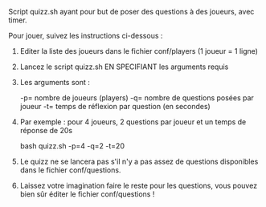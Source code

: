 Script quizz.sh ayant pour but de poser des questions à des joueurs, avec timer.


Pour jouer, suivez les instructions ci-dessous :

1. Editer la liste des joueurs dans le fichier conf/players  (1 joueur = 1 ligne)

2. Lancez le script quizz.sh EN SPECIFIANT les arguments requis

3. Les arguments sont :

	-p=	nombre de joueurs (players)
	-q=	nombre de questions posées par joueur
	-t=	temps de réflexion par question (en secondes)

4. Par exemple : pour 4 joueurs, 2 questions par joueur et un temps de réponse de 20s

	bash quizz.sh -p=4 -q=2 -t=20

5. Le quizz ne se lancera pas s'il n'y a pas assez de questions disponibles dans le fichier conf/questions.

6. Laissez votre imagination faire le reste pour les questions, vous pouvez bien sûr éditer le fichier conf/questions !
